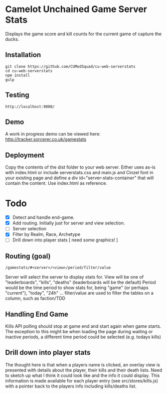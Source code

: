 # Camelot Unchained Game Server Stats

Displays the game score and kill counts for the current game of capture the ducks.

## Installation

    git clone https://github.com/CUModSquad/cu-web-serverstats
    cd cu-web-serverstats
    npm install
    gulp

## Testing

    http://localhost:9000/

## Demo

A work in progress demo can be viewed here: http://tracker.sorcerer.co.uk/gamestats

## Deployment

Copy the contents of the dist folder to your web server.  Either uses as-is with index.html
or include serverstats.css and main.js and Cinzel font in your existing page and define a
div id="server-stats-container" that will contain the content.  Use index.html as reference.

# Todo

- [x] Detect and handle end-game.
- [x] Add routing.  Initially just for server and view selection.
- [ ] Server selection
- [x] Filter by Realm, Race, Archetype
- [ ] Drill down into player stats [ need some graphics! ]

## Routing (goal)

    /gamestats/#<server>/<view>/period/filter/value

Server will select the server to display stats for.
View will be one of "leaderboards", "kills", "deaths" (leaderboards will be the default)
Period would be the time period to show stats for, being "game" (or perhaps "current"), "today", "24h" ...
filter/value are used to filter the tables on a column, such as faction/TDD

## Handling End Game

Kills API polling should stop at game end and start again when game starts.  The exception to this might be when loading the page during waiting or inactive periods, a different time period could be selected (e.g. todays kills)

## Drill down into player stats

The thought here is that when a players name is clicked, an overlay view is presented with details about the player, their kills and their death lists.  Need to sketch up what I think it could look like and the info it could display. This information is made available for each player entry (see src/stores/kills.js) with a pointer back to the players info including kills/deaths list.

